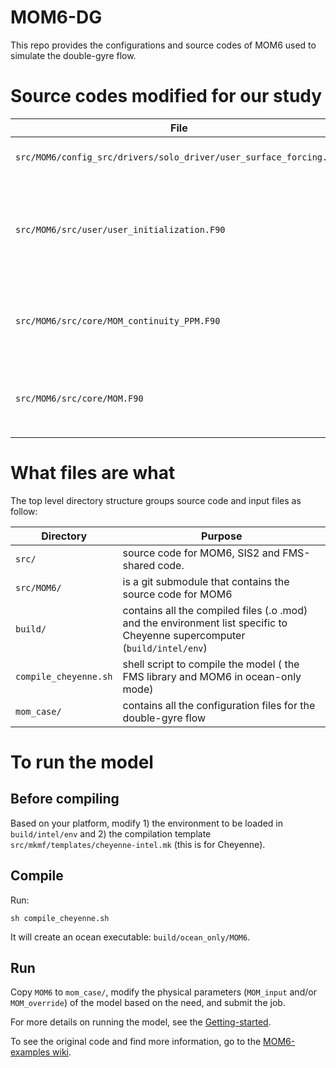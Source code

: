 # MOM6-DG

This repo provides the configurations and source codes of MOM6 used to simulate the double-gyre flow. 

# Source codes modified for our study

| File              | Purpose |
| ----              | ------- |
| ```src/MOM6/config_src/drivers/solo_driver/user_surface_forcing.F90``` | add `USER_wind_forcing` to define the wind forcing for the double-gyre flow |
| ```src/MOM6/src/user/user_initialization.F90``` | 1) modify `USER_set_coord` to define the reduced gravities between layers; 2) modify *USER_initialize_thickness* to define the initial layer thicknesses |
| ```src/MOM6/src/core/MOM_continuity_PPM.F90``` | 1) add `h_relax_user_tilt` to apply relaxation to upper layer thickness; 2) add `h_mass_cons` to enforce mass conservation |
| ```src/MOM6/src/core/MOM.F90``` | add `tr_relax_user` for relaxation of the online tracer model; it is used in `step_mom_tracer_dyn` after tracer advection and diffusion |

# What files are what

The top level directory structure groups source code and input files as follow:

| Directory              | Purpose |
| --------------         | ------- |
| ```src/```             | source code for MOM6, SIS2 and FMS-shared code. |
| ```src/MOM6/```        | is a git submodule that contains the source code for MOM6 |
| ```build/```           | contains all the compiled files (.o .mod) and the environment list specific to Cheyenne supercomputer (`build/intel/env`) |
| ```compile_cheyenne.sh``` | shell script to compile the model ( the FMS library and MOM6 in ocean-only mode) | 
| ```mom_case/``` | contains all the configuration files for the double-gyre flow |

# To run the model

## Before compiling

Based on your platform, modify 1) the environment to be loaded in `build/intel/env` and 2) the compilation template `src/mkmf/templates/cheyenne-intel.mk` (this is for Cheyenne).

## Compile

Run:
```
sh compile_cheyenne.sh
```
It will create an ocean executable: `build/ocean_only/MOM6`.

## Run

Copy `MOM6` to `mom_case/`, modify the physical parameters (`MOM_input` and/or `MOM_override`) of the model based on the need, and submit the job. 


For more details on running the model, see the [Getting-started](https://github.com/NOAA-GFDL/MOM6-examples/wiki/Getting-started).

To see the original code and find more information, go to the
[MOM6-examples wiki](https://github.com/NOAA-GFDL/MOM6-examples/wiki).

